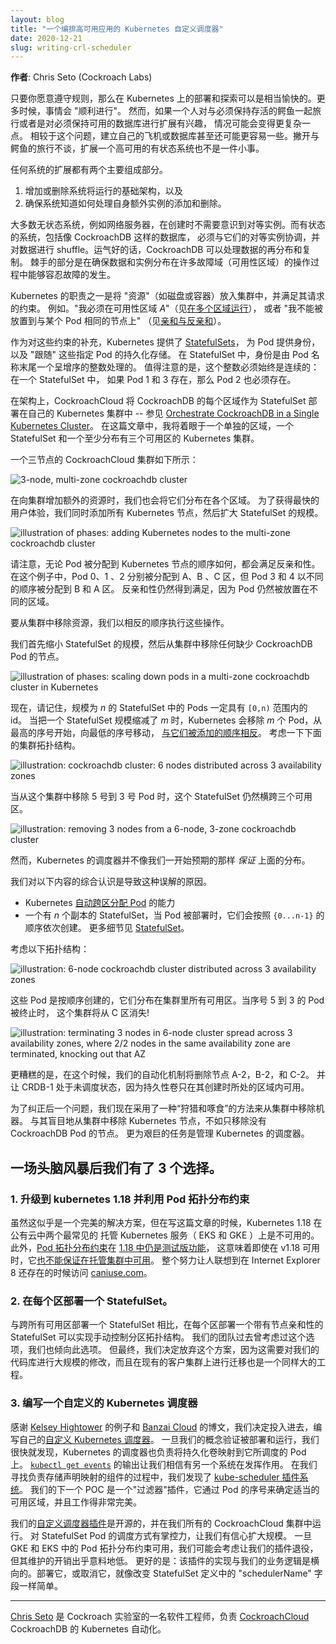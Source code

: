 ```yaml
---
layout: blog
title: "一个编排高可用应用的 Kubernetes 自定义调度器"
date: 2020-12-21
slug: writing-crl-scheduler
---
```

<!--
---
layout: blog
title: "A Custom Kubernetes Scheduler to Orchestrate Highly Available Applications"
date: 2020-12-21
slug: writing-crl-scheduler
---
-->
**作者**: Chris Seto (Cockroach Labs)
<!--
**Author**: Chris Seto (Cockroach Labs)
-->

<!--
As long as you're willing to follow the rules, deploying on Kubernetes and air travel can be quite pleasant. More often than not, things will "just work". However, if one is interested in travelling with an alligator that must remain alive or scaling a database that must remain available, the situation is likely to become a bit more complicated. It may even be easier to build one's own plane or database for that matter. Travelling with reptiles aside, scaling a highly available stateful system is no trivial task.
-->
只要你愿意遵守规则，那么在 Kubernetes 上的部署和探索可以是相当愉快的。更多时候，事情会 "顺利进行"。
然而，如果一个人对与必须保持存活的鳄鱼一起旅行或者是对必须保持可用的数据库进行扩展有兴趣，
情况可能会变得更复杂一点。
相较于这个问题，建立自己的飞机或数据库甚至还可能更容易一些。撇开与鳄鱼的旅行不谈，扩展一个高可用的有状态系统也不是一件小事。

<!--
Scaling any system has two main components:
1. Adding or removing infrastructure that the system will run on, and
2. Ensuring that the system knows how to handle additional instances of itself being added and removed.
-->
任何系统的扩展都有两个主要组成部分。
1. 增加或删除系统将运行的基础架构，以及
2. 确保系统知道如何处理自身额外实例的添加和删除。

<!--
Most stateless systems, web servers for example, are created without the need to be aware of peers. Stateful systems, which includes databases like CockroachDB, have to coordinate with their peer instances and shuffle around data. As luck would have it, CockroachDB handles data redistribution and replication. The tricky part is being able to tolerate failures during these operations by ensuring that data and instances are distributed across many failure domains (availability zones).
-->
大多数无状态系统，例如网络服务器，在创建时不需要意识到对等实例。而有状态的系统，包括像 CockroachDB 这样的数据库，
必须与它们的对等实例协调，并对数据进行 shuffle。运气好的话，CockroachDB 可以处理数据的再分布和复制。
棘手的部分是在确保数据和实例分布在许多故障域（可用性区域）的操作过程中能够容忍故障的发生。

<!--
One of Kubernetes' responsibilities is to place "resources" (e.g, a disk or container) into the cluster and satisfy the constraints they request. For example: "I must be in availability zone _A_" (see [Running in multiple zones](/docs/setup/best-practices/multiple-zones/#nodes-are-labeled)), or "I can't be placed onto the same node as this other Pod" (see [Affinity and anti-affinity](/docs/concepts/scheduling-eviction/assign-pod-node/#affinity-and-anti-affinity)).
-->
Kubernetes 的职责之一是将 "资源"（如磁盘或容器）放入集群中，并满足其请求的约束。
例如。"我必须在可用性区域 _A_"（见[在多个区域运行](/zh-cn/docs/setup/best-practices/multiple-zone/#nodes-are-labeled)），
或者 "我不能被放置到与某个 Pod 相同的节点上"
（见[亲和与反亲和](/zh-cn/docs/setup/best-practices/multiple-zone/#nodes-are-labeled)）。

<!--
As an addition to those constraints, Kubernetes offers [Statefulsets](/docs/concepts/workloads/controllers/statefulset/) that provide identity to Pods as well as persistent storage that "follows" these identified pods. Identity in a StatefulSet is handled by an increasing integer at the end of a pod's name. It's important to note that this integer must always be contiguous: in a StatefulSet, if pods 1 and 3 exist then pod 2 must also exist.
-->
作为对这些约束的补充，Kubernetes 提供了 [StatefulSets](/zh-cn/docs/concepts/workloads/controllers/statefulset/)，
为 Pod 提供身份，以及 "跟随" 这些指定 Pod 的持久化存储。
在 StatefulSet 中，身份是由 Pod 名称末尾一个呈增序的整数处理的。
值得注意的是，这个整数必须始终是连续的：在一个 StatefulSet 中，
如果 Pod 1 和 3 存在，那么 Pod 2 也必须存在。

<!--
Under the hood, CockroachCloud deploys each region of CockroachDB as a StatefulSet in its own Kubernetes cluster - see [Orchestrate CockroachDB in a Single Kubernetes Cluster](https://www.cockroachlabs.com/docs/stable/orchestrate-cockroachdb-with-kubernetes.html).
In this article, I'll be looking at an individual region, one StatefulSet and one Kubernetes cluster which is distributed across at least three availability zones.
-->
在架构上，CockroachCloud 将 CockroachDB 的每个区域作为 StatefulSet 部署在自己的 Kubernetes 集群中 -- 
参见 [Orchestrate CockroachDB in a Single Kubernetes Cluster](https://www.cockroachlabs.com/docs/stable/orchestrate-cockroachdb-with-kubernetes.html)。
在这篇文章中，我将着眼于一个单独的区域，一个 StatefulSet 和一个至少分布有三个可用区的 Kubernetes 集群。

<!--
A three-node CockroachCloud cluster would look something like this:
-->
一个三节点的 CockroachCloud 集群如下所示：

<!--
![3-node, multi-zone cockroachdb cluster](image01.png)
-->
![3-node, multi-zone cockroachdb cluster](image01.png)

<!--
When adding additional resources to the cluster we also distribute them across zones. For the speediest user experience, we add all Kubernetes nodes at the same time and then scale up the StatefulSet.
-->
在向集群增加额外的资源时，我们也会将它们分布在各个区域。
为了获得最快的用户体验，我们同时添加所有 Kubernetes 节点，然后扩大 StatefulSet 的规模。

<!--
![illustration of phases: adding Kubernetes nodes to the multi-zone cockroachdb cluster](image02.png)
-->
![illustration of phases: adding Kubernetes nodes to the multi-zone cockroachdb cluster](image02.png)

<!--
Note that anti-affinities are satisfied no matter the order in which pods are assigned to Kubernetes nodes. In the example, pods 0, 1 and 2 were assigned to zones A, B, and C respectively, but pods 3 and 4 were assigned in a different order, to zones B and A respectively. The anti-affinity is still satisfied because the pods are still placed in different zones.
-->
请注意，无论 Pod 被分配到 Kubernetes 节点的顺序如何，都会满足反亲和性。
在这个例子中，Pod 0、1 、2 分别被分配到 A、B 、C 区，但 Pod 3 和 4 以不同的顺序被分配到 B 和 A 区。
反亲和性仍然得到满足，因为 Pod 仍然被放置在不同的区域。

<!--
To remove resources from a cluster, we perform these operations in reverse order.
-->
要从集群中移除资源，我们以相反的顺序执行这些操作。

<!--
We first scale down the StatefulSet and then remove from the cluster any nodes lacking a CockroachDB pod.
-->
我们首先缩小 StatefulSet 的规模，然后从集群中移除任何缺少 CockroachDB Pod 的节点。

<!--
![illustration of phases: scaling down pods in a multi-zone cockroachdb cluster in Kubernetes](image03.png)
-->
![illustration of phases: scaling down pods in a multi-zone cockroachdb cluster in Kubernetes](image03.png)

<!--
Now, remember that pods in a StatefulSet of size _n_ must have ids in the range `[0,n)`. When scaling down a StatefulSet by _m_, Kubernetes removes _m_ pods, starting from the highest ordinals and moving towards the lowest, [the reverse in which they were added](/docs/concepts/workloads/controllers/statefulset/#deployment-and-scaling-guarantees).
Consider the cluster topology below:
-->
现在，请记住，规模为 _n_ 的 StatefulSet 中的 Pods 一定具有 `[0,n)` 范围内的 id。
当把一个 StatefulSet 规模缩减了 _m_ 时，Kubernetes 会移除 _m_ 个 Pod，从最高的序号开始，向最低的序号移动，
[与它们被添加的顺序相反](/zh-cn/docs/concepts/workloads/controllers/statefulset/#deployment-and-scaling-guarantees)。
考虑一下下面的集群拓扑结构。

<!--
![illustration: cockroachdb cluster: 6 nodes distributed across 3 availability zones](image04.png)
-->
![illustration: cockroachdb cluster: 6 nodes distributed across 3 availability zones](image04.png)

<!--
As ordinals 5 through 3 are removed from this cluster, the statefulset continues to have a presence across all 3 availability zones.
-->
当从这个集群中移除 5 号到 3 号 Pod 时，这个 StatefulSet 仍然横跨三个可用区。

<!--
![illustration: removing 3 nodes from a 6-node, 3-zone cockroachdb cluster](image05.png)
-->
![illustration: removing 3 nodes from a 6-node, 3-zone cockroachdb cluster](image05.png)

<!--
However, Kubernetes' scheduler doesn't _guarantee_ the placement above as we expected at first.
-->
然而，Kubernetes 的调度器并不像我们一开始预期的那样 _保证_ 上面的分布。

<!--
Our combined knowledge of the following is what lead to this misconception.
* Kubernetes' ability to [automatically spread Pods across zone](/docs/setup/best-practices/multiple-zones/#pods-are-spread-across-zones)
* The behavior that a StatefulSet with _n_ replicas, when Pods are being deployed, they are created sequentially, in order from `{0..n-1}`. See [StatefulSet](https://kubernetes.io/docs/concepts/workloads/controllers/statefulset/#deployment-and-scaling-guarantees) for more details.
-->
我们对以下内容的综合认识是导致这种误解的原因。
* Kubernetes [自动跨区分配 Pod](/zh-cn/docs/setup/best-practices/multiple-zone/#pods-are-spread-across-zone) 的能力
* 一个有 _n_ 个副本的 StatefulSet，当 Pod 被部署时，它们会按照 `{0...n-1}` 的顺序依次创建。
更多细节见 [StatefulSet](/zh-cn/docs/concepts/workloads/controllers/statefulset/#deployment-and-scaling-guarantees)。

<!--
Consider the following topology:
-->
考虑以下拓扑结构：

<!--
![illustration: 6-node cockroachdb cluster distributed across 3 availability zones](image06.png)
-->
![illustration: 6-node cockroachdb cluster distributed across 3 availability zones](image06.png)

<!--
These pods were created in order and they are spread across all availability zones in the cluster. When ordinals 5 through 3 are terminated, this cluster will lose its presence in zone C!
-->
这些 Pod 是按顺序创建的，它们分布在集群里所有可用区。当序号 5 到 3 的 Pod 被终止时，
这个集群将从 C 区消失!

<!--
![illustration: terminating 3 nodes in 6-node cluster spread across 3 availability zones, where 2/2 nodes in the same availability zone are terminated, knocking out that AZ](image07.png)
-->
![illustration: terminating 3 nodes in 6-node cluster spread across 3 availability zones, where 2/2 nodes in the same availability zone are terminated, knocking out that AZ](image07.png)

<!--
Worse yet, our automation, at the time, would remove Nodes A-2, B-2, and C-2. Leaving CRDB-1 in an unscheduled state as persistent volumes are only available in the zone they are initially created in.
-->
更糟糕的是，在这个时候，我们的自动化机制将删除节点 A-2，B-2，和 C-2。
并让 CRDB-1 处于未调度状态，因为持久性卷只在其创建时所处的区域内可用。

<!--
To correct the latter issue, we now employ a "hunt and peck" approach to removing machines from a cluster. Rather than blindly removing Kubernetes nodes from the cluster, only nodes without a CockroachDB pod would be removed. The much more daunting task was to wrangle the Kubernetes scheduler.
-->
为了纠正后一个问题，我们现在采用了一种“狩猎和啄食”的方法来从集群中移除机器。
与其盲目地从集群中移除 Kubernetes 节点，不如只移除没有 CockroachDB Pod 的节点。
更为艰巨的任务是管理 Kubernetes 的调度器。

<!--
## A session of brainstorming left us with 3 options:

### 1. Upgrade to kubernetes 1.18 and make use of Pod Topology Spread Constraints

While this seems like it could have been the perfect solution, at the time of writing Kubernetes 1.18 was unavailable on the two most common managed Kubernetes services in public cloud, EKS and GKE.
Furthermore, [pod topology spread constraints](/docs/concepts/workloads/pods/pod-topology-spread-constraints/) were still a [beta feature in 1.18](https://v1-18.docs.kubernetes.io/docs/concepts/workloads/pods/pod-topology-spread-constraints/) which meant that it [wasn't guaranteed to be available in managed clusters](https://cloud.google.com/kubernetes-engine/docs/concepts/types-of-clusters#kubernetes_feature_choices) even when v1.18 became available.
The entire endeavour was concerningly reminiscent of checking [caniuse.com](https://caniuse.com/) when Internet Explorer 8 was still around.
-->
## 一场头脑风暴后我们有了 3 个选择。

### 1. 升级到 kubernetes 1.18 并利用 Pod 拓扑分布约束

虽然这似乎是一个完美的解决方案，但在写这篇文章的时候，Kubernetes 1.18 在公有云中两个最常见的
托管 Kubernetes 服务（ EKS 和 GKE ）上是不可用的。
此外，[Pod 拓扑分布约束](/zh-cn/docs/concepts/workloads/pods/pod-topology-spread-constraints/)在 
[1.18 中仍是测试版功能](https://v1-18.docs.kubernetes.io/docs/concepts/workloads/pods/pod-topology-spread-constraints/)，
这意味着即使在 v1.18 可用时，它[也不能保证在托管集群中可用](https://cloud.google.com/kubernetes-engine/docs/concepts/types-of-clusters#kubernetes_feature_choices)。
整个努力让人联想到在 Internet Explorer 8 还存在的时候访问 [caniuse.com](https://caniuse.com/)。

<!--
### 2. Deploy a statefulset _per zone_.

Rather than having one StatefulSet distributed across all availability zones, a single StatefulSet with node affinities per zone would allow manual control over our zonal topology.
Our team had considered this as an option in the past which made it particularly appealing.
Ultimately, we decided to forego this option as it would have required a massive overhaul to our codebase and performing the migration on existing customer clusters would have been an equally large undertaking.
-->
### 2. 在每个区部署一个 StatefulSet。

与跨所有可用区部署一个 StatefulSet 相比，在每个区部署一个带有节点亲和性的 StatefulSet 可以实现手动控制分区拓扑结构。
我们的团队过去曾考虑过这个选项，我们也倾向此选项。
但最终，我们决定放弃这个方案，因为这需要对我们的代码库进行大规模的修改，而且在现有的客户集群上进行迁移也是一个同样大的工程。

<!--
### 3. Write a custom Kubernetes scheduler.

Thanks to an example from [Kelsey Hightower](https://github.com/kelseyhightower/scheduler) and a blog post from [Banzai Cloud](https://banzaicloud.com/blog/k8s-custom-scheduler/), we decided to dive in head first and write our own [custom Kubernetes scheduler](/docs/tasks/extend-kubernetes/configure-multiple-schedulers/).
Once our proof-of-concept was deployed and running, we quickly discovered that the Kubernetes' scheduler is also responsible for mapping persistent volumes to the Pods that it schedules.
The output of [`kubectl get events`](/docs/tasks/extend-kubernetes/configure-multiple-schedulers/#verifying-that-the-pods-were-scheduled-using-the-desired-schedulers) had led us to believe there was another system at play.
In our journey to find the component responsible for storage claim mapping, we discovered the [kube-scheduler plugin system](/docs/concepts/scheduling-eviction/scheduling-framework/). Our next POC was a `Filter` plugin that determined the appropriate availability zone by pod ordinal, and it worked flawlessly!

Our [custom scheduler plugin](https://github.com/cockroachlabs/crl-scheduler) is open source and runs in all of our CockroachCloud clusters.
Having control over how our StatefulSet pods are being scheduled has let us scale out with confidence.
We may look into retiring our plugin once pod topology spread constraints are available in GKE and EKS, but the maintenance overhead has been surprisingly low.
Better still: the plugin's implementation is orthogonal to our business logic. Deploying it, or retiring it for that matter, is as simple as changing the `schedulerName` field in our StatefulSet definitions.

---

_[Chris Seto](https://twitter.com/_ostriches) is a software engineer at Cockroach Labs and works on their Kubernetes automation for [CockroachCloud](https://cockroachlabs.cloud), CockroachDB._
-->

### 3. 编写一个自定义的 Kubernetes 调度器

感谢 [Kelsey Hightower](https://github.com/kelseyhightower/scheduler) 的例子和 
[Banzai Cloud](https://banzaicloud.com/blog/k8s-custom-scheduler/) 的博文，我们决定投入进去，编写自己的[自定义 Kubernetes 调度器](/zh-cn/docs/tasks/extend-kubernetes/configure-multiple-schedulers/)。
一旦我们的概念验证被部署和运行，我们很快就发现，Kubernetes 的调度器也负责将持久化卷映射到它所调度的 Pod 上。
[`kubectl get events`](/zh-cn/docs/tasks/extend-kubernetes/configure-multiple-schedulers/#verifying-that-the-pods-wer-scheduled-using-the-desired-schedulers)
的输出让我们相信有另一个系统在发挥作用。
在我们寻找负责存储声明映射的组件的过程中，我们发现了 
[kube-scheduler 插件系统](/zh-cn/docs/concepts/scheduling-eviction/scheduling-framework/)。
我们的下一个 POC 是一个"过滤器"插件，它通过 Pod 的序号来确定适当的可用区域，并且工作得非常完美。

我们的[自定义调度器插件](https://github.com/cockroachlabs/crl-scheduler)是开源的，并在我们所有的 CockroachCloud 集群中运行。
对 StatefulSet Pod 的调度方式有掌控力，让我们有信心扩大规模。
一旦 GKE 和 EKS 中的 Pod 拓扑分布约束可用，我们可能会考虑让我们的插件退役，但其维护的开销出乎意料地低。
更好的是：该插件的实现与我们的业务逻辑是横向的。部署它，或取消它，就像改变 StatefulSet 定义中的 "schedulerName" 字段一样简单。

---

[Chris Seto](https://twitter.com/_ostriches) 是 Cockroach 实验室的一名软件工程师，负责 
[CockroachCloud](https://cockroachlabs.cloud) CockroachDB 的 Kubernetes 自动化。
